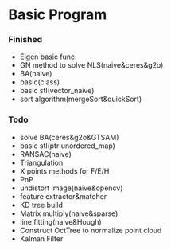 # Basic Program

### Finished
- Eigen basic func
- GN method to solve NLS(naive&ceres&g2o)
- BA(naive)
- basic(class)
- basic stl(vector_naive)
- sort algorithm(mergeSort&quickSort)

### Todo
- solve BA(ceres&g2o&GTSAM)
- basic stl(ptr unordered_map)
- RANSAC(naive)
- Triangulation
- X points methods for F/E/H
- PnP
- undistort image(naive&opencv)
- feature extractor&matcher
- KD tree build
- Matrix multiply(naive&sparse)
- line fitting(naive&Hough)
- Construct OctTree to normalize point cloud
- Kalman Filter
